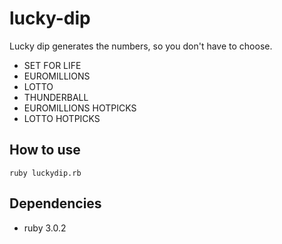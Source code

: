 # lucky-dip

Lucky dip generates the numbers, so you don't have to choose.
- SET FOR LIFE
- EUROMILLIONS
- LOTTO
- THUNDERBALL
- EUROMILLIONS HOTPICKS
- LOTTO HOTPICKS

## How to use

```shell
ruby luckydip.rb
```

## Dependencies 

- ruby 3.0.2